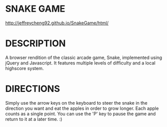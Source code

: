 # SNAKE GAME

http://jeffreycheng92.github.io/SnakeGame/html/

# DESCRIPTION

A browser rendition of the classic arcade game, Snake, implemented using jQuery and Javascript. It features multiple levels of difficulty and a local highscore system.

# DIRECTIONS

Simply use the arrow keys on the keyboard to steer the snake in the direction you want and eat the apples in order to grow longer. Each apple counts as a single point. You can use the 'P' key to pause the game and return to it at a later time. :)

